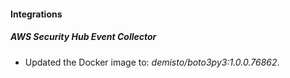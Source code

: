 #### Integrations
##### AWS Security Hub Event Collector
- Updated the Docker image to: *demisto/boto3py3:1.0.0.76862*.
